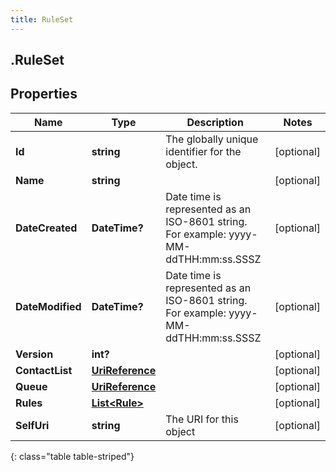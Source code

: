 ```yaml
---
title: RuleSet
---
```

## .RuleSet

## Properties

|Name | Type | Description | Notes|
|------------ | ------------- | ------------- | -------------|
| **Id** | **string** | The globally unique identifier for the object. | [optional] |
| **Name** | **string** |  | [optional] |
| **DateCreated** | **DateTime?** | Date time is represented as an ISO-8601 string. For example: yyyy-MM-ddTHH:mm:ss.SSSZ | [optional] |
| **DateModified** | **DateTime?** | Date time is represented as an ISO-8601 string. For example: yyyy-MM-ddTHH:mm:ss.SSSZ | [optional] |
| **Version** | **int?** |  | [optional] |
| **ContactList** | [**UriReference**](UriReference.html) |  | [optional] |
| **Queue** | [**UriReference**](UriReference.html) |  | [optional] |
| **Rules** | [**List&lt;Rule&gt;**](Rule.html) |  | [optional] |
| **SelfUri** | **string** | The URI for this object | [optional] |
{: class="table table-striped"}



